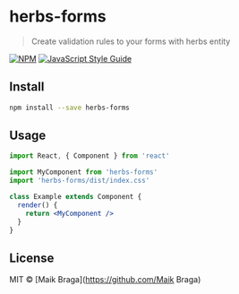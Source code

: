# herbs-forms

> Create validation rules to your forms with herbs entity

[![NPM](https://img.shields.io/npm/v/herbs-forms.svg)](https://www.npmjs.com/package/herbs-forms) [![JavaScript Style Guide](https://img.shields.io/badge/code_style-standard-brightgreen.svg)](https://standardjs.com)

## Install

```bash
npm install --save herbs-forms
```

## Usage

```jsx
import React, { Component } from 'react'

import MyComponent from 'herbs-forms'
import 'herbs-forms/dist/index.css'

class Example extends Component {
  render() {
    return <MyComponent />
  }
}
```

## License

MIT © [Maik Braga](https://github.com/Maik Braga)
